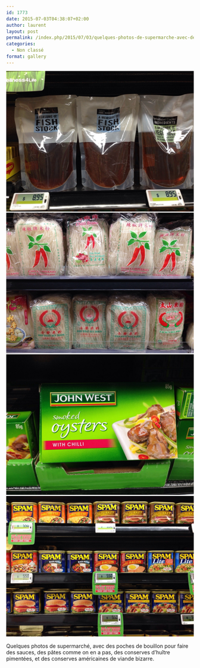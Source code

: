 ```yaml
---
id: 1773
date: 2015-07-03T04:38:07+02:00
author: laurent
layout: post
permalink: /index.php/2015/07/03/quelques-photos-de-supermarche-avec-des-poches-de/
categories:
  - Non classé
format: gallery
---
```

<img src="/images/2015/07/tumblr_nqwa7jYpvN1uuvt0bo1_1280.jpg" />
<img src="/images/2015/07/tumblr_nqwa7jYpvN1uuvt0bo2_1280.jpg" />
<img src="/images/2015/07/tumblr_nqwa7jYpvN1uuvt0bo3_1280.jpg" />
<img src="/images/2015/07/tumblr_nqwa7jYpvN1uuvt0bo4_1280.jpg" />

Quelques photos de supermarché, avec des poches de bouillon pour faire des sauces, des pâtes comme on en a pas, des conserves d&rsquo;huître pimentées, et des conserves américaines de viande bizarre.